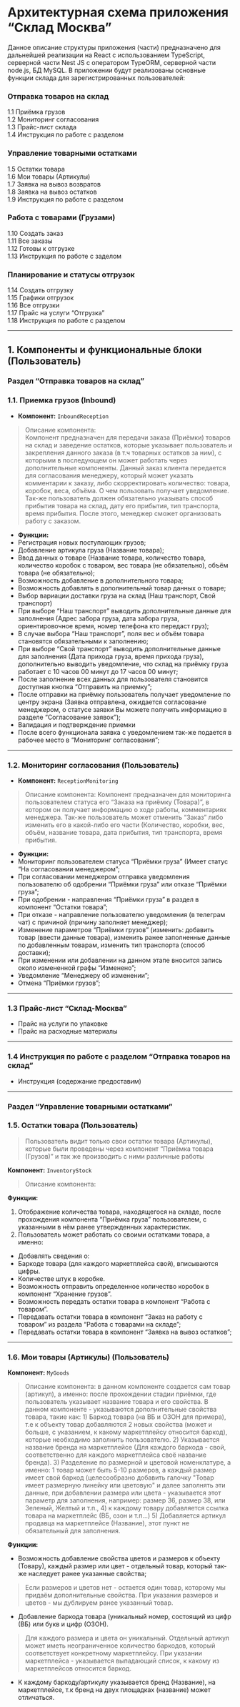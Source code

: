 <h1 id="архитектурная-схема-приложения-склад-москва">Архитектурная схема приложения “Склад Москва”</h1>
<p>Данное описание структуры приложения (части) предназначено для дальнейшей реализации на React с использованием TypeScript, серверной части Nest JS с оператором TypeORM, серверной части node.js, БД MySQL. В приложении будут реализованы основные функции склада для зарегистрированных пользователей:</p>
<h3 id="отправка-товаров-на-склад">Отправка товаров на склад</h3>
<p>1.1 Приёмка грузов<br>
1.2 Мониторинг согласования<br>
1.3 Прайс-лист склада<br>
1.4 Инструкция по работе с разделом</p>
<h3 id="управление-товарными-остатками">Управление товарными остатками</h3>
<p>1.5 Остатки товара<br>
1.6 Мои товары (Артикулы)<br>
1.7 Заявка на вывоз возвратов<br>
1.8 Заявка на вывоз остатков<br>
1.9 Инструкция по работе с разделом</p>
<h3 id="работа-с-товарами-грузами">Работа с товарами (Грузами)</h3>
<p>1.10 Создать заказ<br>
1.11 Все заказы<br>
1.12 Готовы к отгрузке<br>
1.13 Инструкция по работе с заделом</p>
<h3 id="планирование-и-статусы-отгрузок">Планирование и статусы отгрузок</h3>
<p>1.14 Создать отгрузку<br>
1.15 Графики отгрузок<br>
1.16 Все отгрузки<br>
1.17 Прайс на услуги “Отгрузка”<br>
1.18 Инструкция по работе с разделом</p>
<hr>
<h2 id="компоненты-и-функциональные-блоки-пользователь">1. Компоненты и функциональные блоки (Пользователь)</h2>
<h3 id="раздел-отправка-товаров-на-склад">Раздел “Отправка товаров на склад”</h3>
<h3 id="приемка-грузов-inbound">1.1. Приемка грузов (Inbound)</h3>
<ul>
<li><strong>Компонент:</strong>  <code>InboundReception</code></li>
</ul>
<blockquote>
<p>Описание компонента:<br>
Компонент предназначен для передачи заказа (Приёмки) товаров на склад и заведение остатков, которые указывает пользователь и закрепления данного заказа (в т.ч товарных остатков за ним), с которыми в последующем он может работать через дополнительные компоненты. Данный заказ клиента передается для согласования менеджеру, который может указать комментарии к заказу, либо скорректировать количество: товара, коробок, веса, объёма. О чем пользовать получает уведомление. Так-же пользователь должен обязательно указывать способ прибытия товара на склад, дату его прибытия, тип транспорта, время прибытия. После этого, менеджер сможет организовать работу с заказом.</p>
</blockquote>
<ul>
<li><strong>Функции:</strong></li>
<li>Регистрация новых поступающих грузов;</li>
<li>Добавление артикула груза (Название товара);</li>
<li>Ввод данных о товаре (Название товара, количество товара, количество коробок с товаром, вес товара (не обязательно), объём товара (не обязательно);</li>
<li>Возможность добавление в дополнительного товара;</li>
<li>Возможность добавлять в дополнительный товар данных о товаре;</li>
<li>Выбор вариации доставки груза на склад (Наш транспорт, Свой транспорт)</li>
<li>При выборе “Наш транспорт” выводить дополнительные данные для заполнения (Адрес забора груза, дата забора груза, ориентировочное время, номер телефона кто передаст груз);</li>
<li>В случае выбора “Наш транспорт”, поля вес и объём товара становятся обязательными к заполнению;</li>
<li>При выборе “Свой транспорт” выводить дополнительные данные для заполнения (Дата прихода груза, время прихода груза), дополнительно выводить уведомление, что склад на приёмку груза работает с 10 часов 00 минут до 17 часов 00 минут;</li>
<li>После заполнение всех данных для пользователя становится доступная кнопка “Отправить на приемку”;</li>
<li>После отправки на приёмку пользователь получает уведомление по центру экрана (Заявка отправлена, ожидается согласование менеджером, о статусе заявки Вы можете получить информацию в разделе “Согласование заявок”);</li>
<li>Валидация и подтверждение приемки</li>
<li>После всего функционала заявка с уведомлением так-же подается в рабочее место в “Мониторинг согласования”;</li>
</ul>
<hr>
<h3 id="мониторинг-согласования--пользователь">1.2. Мониторинг согласования  (Пользователь)</h3>
<ul>
<li><strong>Компонент:</strong>  <code>ReceptionMonitoring</code></li>
</ul>
<blockquote>
<p>Описание компонента: Компонент предназначен для мониторинга пользователем статуса его “Заказа на приёмку (Товара)”, в котором он получает информацию о ходе работы, комментариях менеджера. Так-же пользователь может отменить “Заказ” либо изменить его в какой-либо его части (Количество, коробки, вес, объём, название товара, дата прибытия, тип транспорта, время прибытия.</p>
</blockquote>
<ul>
<li><strong>Функции:</strong></li>
<li>Мониторинг пользователем статуса “Приёмки груза” (Имеет статус “На согласовании менеджером”;</li>
<li>При согласовании менеджером отправка уведомления пользователю об одобрении “Приёмки груза” или отказе “Приёмки груза”;</li>
<li>При одобрении - направления “Приёмки груза” в раздел в компонент “Остатки товара”;</li>
<li>При отказе - направление пользователю уведомления (в телеграм чат) с причиной (причину заполняет менеджер);</li>
<li>Изменение параметров “Приёмки грузов” (изменить: добавить товар (ввести данные товара), изменить ранее заполненные данные по добавленным товарам, изменить тип транспорта (способ доставки);</li>
<li>При изменении или добавлении на данном этапе вносится запись около измененной графы “Изменено”;</li>
<li>Уведомление “Менеджеру об изменении”;</li>
<li>Отмена “Приёмки грузов”;</li>
</ul>
<hr>
<h3 id="прайс-лист-склад-москва">1.3 Прайс-лист “Склад-Москва”</h3>
<ul>
<li>Прайс на услуги по упаковке</li>
<li>Прайс на расходные материалы</li>
</ul>
<hr>
<h3 id="инструкция-по-работе-с-разделом-отправка-товаров-на-склад">1.4 Инструкция по работе с разделом “Отправка товаров на склад”</h3>
<ul>
<li>Инструкция (содержание предоставим)</li>
</ul>
<hr>
<h3 id="раздел-управление-товарными-остатками">Раздел “Управление товарными остатками”</h3>
<h3 id="остатки-товара--пользователь">1.5. Остатки товара  (Пользователь)</h3>
<blockquote>
<p>Пользователь видит только свои остатки товара (Артикулы), которые были проведены через компонент “Приёмка товара (Грузов)” и так же производить с ними различные работы</p>
</blockquote>
<p><strong>Компонент:</strong>  <code>InventoryStock</code></p>
<blockquote>
<p>Описание компонента:</p>
</blockquote>
<p><strong>Функции:</strong></p>
<ol>
<li>Отображение количества товара, находящегося на складе, после прохождения компонента “Приёмка груза” пользователем, с указанными в нём ранее утвержденных характеристик.</li>
<li>Пользователь может работать со своими остатками товара, а именно:</li>
</ol>
<ul>
<li>Добавлять сведения о:</li>
<li>Баркоде товара (для каждого маркетплейса свой), вписываются цифры.</li>
<li>Количестве штук в коробке.</li>
<li>Возможность отправить определенное количество коробок в компонент “Хранение грузов”.</li>
<li>Возможность передать остатки товара в компонент “Работа с товаром”.</li>
<li>Передавать остатки товара в компонент “Заказ на работу с товаром” из раздела “Работа с товарами на складе”;</li>
<li>Передавать остатки товара в компонент “Заявка на вывоз остатков”;</li>
</ul>
<hr>
<h3 id="мои-товары-артикулы-пользователь">1.6. Мои товары (Артикулы) (Пользователь)</h3>
<p><strong>Компонент:</strong> <code>MyGoods</code></p>
<blockquote>
<p>Описание компонента: в данном компоненте создается сам товар (артикул), а именно: после прохождении стадии приёмки, где пользователь указывает название товара и его свойства. В данном компоненте - указываются дополнительные свойства товара, такие как:
1) Баркод товара (на ВБ и ОЗОН для примера), т.е к объекту товар добавляются 2 новых свойства (может и больше, с указанием, к какому маркетплейсу относится баркод), которые необходимо заполнить пользователю. 2) Указывается название бренда на маркетплейсе (Для каждого баркода - свой, соответственно для каждого маркетплейса своё название бренда). 3) Разделение по размерной и цветовой номенклатуре, а именно: 1 товар может быть 5-10 размеров, а каждый размер имеет свой баркод (целесообразно добавить галочку "Товар имеет размерную линейку или цветовую" и далее заполнять эти данные, при добавлении размера или цвета - указывается этот параметр для заполнения, например: размер 36, размер 38, или Зеленый, Желтый и т.п., 4) к каждому товару добавляется ссылка товара на маркетплейс (ВБ, озон и т.п...) 5) Добавляется артикул продавца на маркетплейсе (Название), этот пункт не обязательный для заполнения. 
</p>
</blockquote>
<p><strong>Функции:</strong></p>

 -  Возможность добавление свойства цветов и размеров к объекту (Товару), каждый размер или цвет - отдельный товар, который так-же наследует ранее указанные свойства;
 > Если размеров и цветов нет - остается один товар, которому мы придаём дополнительные свойства. При указании размеров и цветов - мы дублируем ранее указанный товар.
- Добавление баркода товара (уникальный номер, состоящий из цифр (ВБ) или букв и цифр (ОЗОН). 
> Для каждого размера и цвета он уникальный. Отдельный артикул может иметь неограниченное количество баркодов, который соответствует конкретному маркетплейсу. При указании маркетплейса - указывается выпадающий список, к какому из маркетплейсов относится баркод.
- К каждому баркоду/артикулу указывается бренд (Название), на маркетплейсе, т.к бренд на двух площадках (название) может отличаться. 
<!--stackedit_data:
eyJoaXN0b3J5IjpbMTYxODU5ODU1OCwtMjgzODY5NjA1XX0=
-->